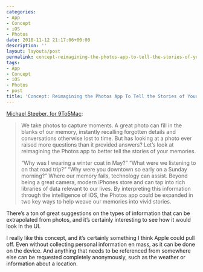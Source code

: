 ```yaml
---
categories:
- App
- Concept
- iOS
- Photos
date: 2018-11-12 21:17:06+00:00
description: ''
layout: layouts/post
permalink: concept-reimagining-the-photos-app-to-tell-the-stories-of-your-memories/
tags:
- App
- Concept
- iOS
- Photos
- post
title: 'Concept: Reimagining the Photos App To Tell the Stories of Your Memories'
---
```


<p><a href="https://9to5mac.com/2018/11/12/concept-reimagining-the-photos-app/">Michael Steeber, for 9To5Mac</a>:</p>
<blockquote>
<p>We take photos to capture moments. A great photo can fill in the blanks of our memory, instantly recalling forgotten details and conversations otherwise lost to time. But has looking at a photo ever raised more questions than it provided answers? Let’s look at reimagining the Photos app to better tell the stories of your memories.</p>
<p>“Why was I wearing a winter coat in May?” “What were we listening to on that road trip?” “Why were you downtown so early on a Sunday morning?” Where our memory fails, technology can assist. Beyond being a great camera, modern iPhones store and can tap into rich libraries of data relevant to our lives. By interpreting this information through the intelligence of iOS, the Photos app could be expanded in two key ways to help weave our memories into vivid stories.</p>
</blockquote>
<p>There’s a ton of great suggestions on the types of information that can be extrapolated from photos, and it’s certainly interesting to see how it would look in the UI.</p>
<p>I really like this concept, and it’s certainly something I think Apple could pull off. Even without collecting personal information en mass, as it can be done on the device. And anything that needs to be referenced from somewhere else can be requested completely anonymously, such as the weather or information about a location.</p>